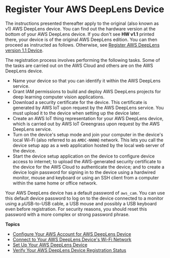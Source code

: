 # Register Your AWS DeepLens Device<a name="deeplens-register-device-v1"></a>

The instructions presented thereafter apply to the original \(also known as v1\) AWS DeepLens device\. You can find out the hardware version at the bottom of your AWS DeepLens device\. If you don't see **HW v1\.1** printed there, your device is of the original AWS DeepLens edition\. You can then proceed as instructed as follows\. Otherwise, see [Register AWS DeepLens version 1\.1 Device](deeplens-register-device-v1.1.md)\.

The registration process involves performing the following tasks\. Some of the tasks are carried out on the AWS Cloud and others are on the AWS DeepLens device\.
+ Name your device so that you can identify it within the AWS DeepLens service\. 
+ Grant IAM permissions to build and deploy AWS DeepLens projects for deep learning computer vision applications\. 
+ Download a security certificate for the device\. This certificate is generated by AWS IoT upon request by the AWS DeepLens service\. You must upload it to the device when setting up the device later\.
+ Create an AWS IoT thing representation for your AWS DeepLens device, which is carried out by AWS IoT Greengrass upon request by the AWS DeepLens service\.
+ Turn on the device's setup mode and join your computer in the device's local Wi\-Fi \(also referred to as `AMDC-NNNN`\) network\. This lets you call the device setup app as a web application hosted by the local web server of the device\.
+ Start the device setup application on the device to configure device access to internet; to upload the AWS\-generated security certificate to the device for the AWS Cloud to authenticate the device; and to create a device login password for signing in to the device using a hardwired monitor, mouse and keyboard or using an SSH client from a computer within the same home or office network\.

Your AWS DeepLens device has a default password of `aws_cam`\. You can use this default device password to log on to the device connected to a monitor using a *μ*USB\-to\-USB cable, a USB mouse and possibly a USB keyboard even before registration\. For security reasons, you should reset this password with a more complex or strong password phrase\.

**Topics**
+ [Configure Your AWS Account for AWS DeepLens Device](deeplens-start-registering-device-using-console.md)
+ [Connect to Your AWS DeepLens Device's Wi\-Fi Network](deeplens-getting-started-connect.md)
+ [Set Up Your AWS DeepLens Device](deeplens-getting-started-set-up.md)
+ [Verify Your AWS DeepLens Device Registration Status](deeplens-getting-started-verify-connection.md)